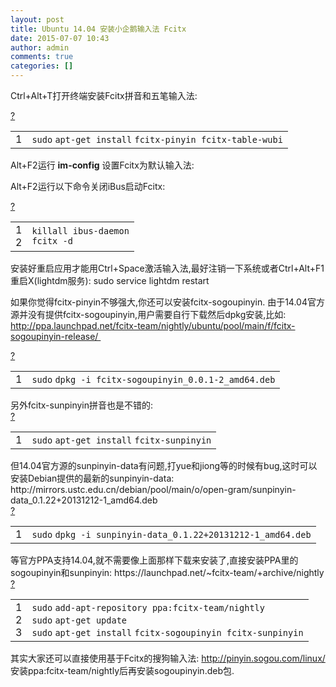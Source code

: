 ```yaml
---
layout: post
title: Ubuntu 14.04 安装小企鹅输入法 Fcitx
date: 2015-07-07 10:43
author: admin
comments: true
categories: []
---
```

Ctrl+Alt+T打开终端安装Fcitx拼音和五笔输入法:
<div>
<div id="highlighter_146870" class="syntaxhighlighter  shell">
<div class="toolbar"><a class="toolbar_item command_help help" href="http://my.oschina.net/eechen/blog/224291#">?</a></div>
<table border="0" cellspacing="0" cellpadding="0">
<tbody>
<tr>
<td class="gutter">
<div class="line number1 index0 alt2">1</div></td>
<td class="code">
<div class="container">
<div class="line number1 index0 alt2"><code class="shell functions">sudo</code> <code class="shell plain">apt-get </code><code class="shell functions">install</code> <code class="shell plain">fcitx-pinyin fcitx-table-wubi</code></div>
</div></td>
</tr>
</tbody>
</table>
</div>
</div>
Alt+F2运行 <strong>im-config</strong> 设置Fcitx为默认输入法:
<a href="http://static.oschina.net/uploads/space/2014/0420/143810_3tva_561214.png" target="_blank"><img src="http://static.oschina.net/uploads/space/2014/0420/143810_3tva_561214.png" alt="" /></a>

Alt+F2运行以下命令关闭iBus启动Fcitx:
<div>
<div id="highlighter_89640" class="syntaxhighlighter  shell">
<div class="toolbar"><a class="toolbar_item command_help help" href="http://my.oschina.net/eechen/blog/224291#">?</a></div>
<table border="0" cellspacing="0" cellpadding="0">
<tbody>
<tr>
<td class="gutter">
<div class="line number1 index0 alt2">1</div>
<div class="line number2 index1 alt1">2</div></td>
<td class="code">
<div class="container">
<div class="line number1 index0 alt2"><code class="shell plain">killall ibus-daemon</code></div>
<div class="line number2 index1 alt1"><code class="shell plain">fcitx -d</code></div>
</div></td>
</tr>
</tbody>
</table>
</div>
</div>
安装好重启应用才能用Ctrl+Space激活输入法,最好注销一下系统或者Ctrl+Alt+F1重启X(lightdm服务):
sudo service lightdm restart

如果你觉得fcitx-pinyin不够强大,你还可以安装fcitx-sogoupinyin.
由于14.04官方源并没有提供fcitx-sogoupinyin,用户需要自行下载然后dpkg安装,比如:
<a href="http://ppa.launchpad.net/fcitx-team/nightly/ubuntu/pool/main/f/fcitx-sogoupinyin-release/" target="_blank" rel="nofollow">http://ppa.launchpad.net/fcitx-team/nightly/ubuntu/pool/main/f/fcitx-sogoupinyin-release/ </a>
<div>
<div id="highlighter_71604" class="syntaxhighlighter  shell">
<div class="toolbar"><a class="toolbar_item command_help help" href="http://my.oschina.net/eechen/blog/224291#">?</a></div>
<table border="0" cellspacing="0" cellpadding="0">
<tbody>
<tr>
<td class="gutter">
<div class="line number1 index0 alt2">1</div></td>
<td class="code">
<div class="container">
<div class="line number1 index0 alt2"><code class="shell functions">sudo</code> <code class="shell plain">dpkg -i fcitx-sogoupinyin_0.0.1-2_amd64.deb</code></div>
</div></td>
</tr>
</tbody>
</table>
</div>
</div>
另外fcitx-sunpinyin拼音也是不错的:
<div>
<div id="highlighter_868778" class="syntaxhighlighter  shell">
<div class="toolbar"><a class="toolbar_item command_help help" href="http://my.oschina.net/eechen/blog/224291#">?</a></div>
<table border="0" cellspacing="0" cellpadding="0">
<tbody>
<tr>
<td class="gutter">
<div class="line number1 index0 alt2">1</div></td>
<td class="code">
<div class="container">
<div class="line number1 index0 alt2"><code class="shell functions">sudo</code> <code class="shell plain">apt-get </code><code class="shell functions">install</code> <code class="shell plain">fcitx-sunpinyin</code></div>
</div></td>
</tr>
</tbody>
</table>
</div>
</div>
但14.04官方源的sunpinyin-data有问题,打yue和jiong等的时候有bug,这时可以安装Debian提供的最新的sunpinyin-data:
http://mirrors.ustc.edu.cn/debian/pool/main/o/open-gram/sunpinyin-data_0.1.22+20131212-1_amd64.deb
<div>
<div id="highlighter_22373" class="syntaxhighlighter  shell">
<div class="toolbar"><a class="toolbar_item command_help help" href="http://my.oschina.net/eechen/blog/224291#">?</a></div>
<table border="0" cellspacing="0" cellpadding="0">
<tbody>
<tr>
<td class="gutter">
<div class="line number1 index0 alt2">1</div></td>
<td class="code">
<div class="container">
<div class="line number1 index0 alt2"><code class="shell functions">sudo</code> <code class="shell plain">dpkg -i sunpinyin-data_0.1.22+20131212-1_amd64.deb</code></div>
</div></td>
</tr>
</tbody>
</table>
</div>
</div>
等官方PPA支持14.04,就不需要像上面那样下载来安装了,直接安装PPA里的sogoupinyin和sunpinyin:
https://launchpad.net/~fcitx-team/+archive/nightly
<div>
<div id="highlighter_559036" class="syntaxhighlighter  shell">
<div class="toolbar"><a class="toolbar_item command_help help" href="http://my.oschina.net/eechen/blog/224291#">?</a></div>
<table border="0" cellspacing="0" cellpadding="0">
<tbody>
<tr>
<td class="gutter">
<div class="line number1 index0 alt2">1</div>
<div class="line number2 index1 alt1">2</div>
<div class="line number3 index2 alt2">3</div></td>
<td class="code">
<div class="container">
<div class="line number1 index0 alt2"><code class="shell functions">sudo</code> <code class="shell plain">add-apt-repository ppa:fcitx-team</code><code class="shell plain">/nightly</code></div>
<div class="line number2 index1 alt1"><code class="shell functions">sudo</code> <code class="shell plain">apt-get update</code></div>
<div class="line number3 index2 alt2"><code class="shell functions">sudo</code> <code class="shell plain">apt-get </code><code class="shell functions">install</code> <code class="shell plain">fcitx-sogoupinyin fcitx-sunpinyin</code></div>
</div></td>
</tr>
</tbody>
</table>
</div>
</div>
其实大家还可以直接使用基于Fcitx的搜狗输入法:
<a href="http://pinyin.sogou.com/linux/" target="_blank" rel="nofollow">http://pinyin.sogou.com/linux/</a>
安装ppa:fcitx-team/nightly后再安装sogoupinyin.deb包.
